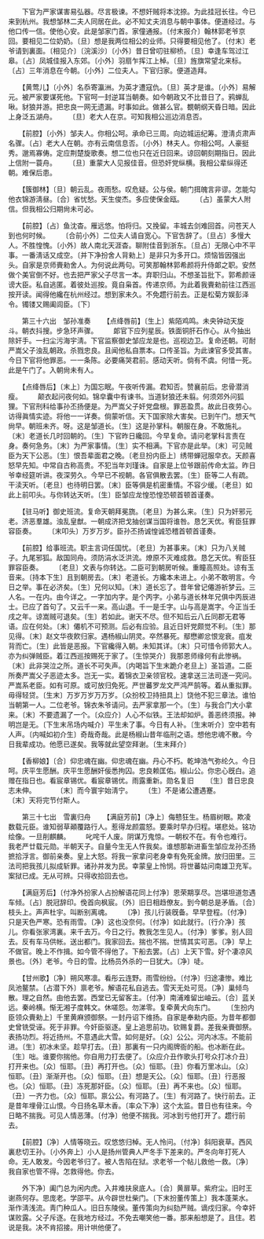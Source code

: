 <!-- { "loadSidebar": true } -->
　　下官为严家谋害易弘器。尽言极谏。不想奸贼将本沈捺。为此挂冠长往。今已来到杭州。我想邹林二夫人同居在此。必不知丈夫消息与朝中事体。便道经过。与他口传一信。使他心安。此是邹家门首。家僮通报。〔付末报介〕翰林郭老爷京回。要相见二位奶奶。〔旦〕想是我两位相公的业师。只得要相见他了。〔付末〕老爷请到裏面。〔相见介〕〔浣溪沙〕〔小外〕昔日曾叨驻柳桥。〔旦〕幸逢车驾过江皋。〔占〕凤城佳报入东郊。〔小外〕羽扇乍挥江上棹。〔旦〕旌旗常望北来标。〔占〕三年消息在今朝。〔小外〕二位夫人。下官归家。便道造拜。 

　　【黄莺儿】〔小外〕名忝寄瀛洲。为英才遭寇仇。〔旦〕英才是谁。〔小外〕易解元。被严家要谋死他。下官呵一封逆耳当朝奏。如今朝政又不比昔日了。鸦蝉乱啾。豺狼并游。把忠良一网无遗漏。时事如此。做甚么官。覩朝纲天昏日暗。因此上身泛五湖舟。 
　　〔旦〕老大人在京。可知我相公巡边消息否。 

　　【前腔】〔小外〕邹夫人。你相公呵。承命已三周。向边城运纪筹。澄淸贞肃声名骤。〔占〕老大人在朝。亦有云南信息否。〔小外〕林夫人。你相公呵。人豪挺秀。邈焉寡俦。定应荆楚旋歌奏。想二位也只在近日回来。谅回朝刻期指日。因此上信附一蓑舟。 
　　〔旦〕重蒙大人见报佳音。但恐奸党纵横。我相公辈纵得还朝。难保后患。 

　　【簇御林】〔旦〕朝云乱。夜雨愁。叹危疑。公与侯。朝门挕魄言非谬。怎能勾他衣锦游淸昼。〔合〕省忧愁。天生俊杰。多应使保金瓯。 
　　〔占〕虽蒙大人附信。但我相公归期尙未可必。 

　　【前腔】〔占〕鱼沈杳。雁远悠。怕将归。又挽留。丰城去剑难回首。问苍天人到也何时候。 
　　〔合前小外〕二位夫人请自宽心。下官吿辞了。〔旦占〕多慢大人。不胜惶愧。〔小外〕故人南北天涯杳。聊附佳音到浙东。〔旦占〕无限心中不平事。一番淸话又成空。〔并下净扮舍人背勑上〕是非只为多开口。烦恼皆因强出头。自家是京师賷勑舍人。为何说此两句。可笑那翰林郭希颜将升侍郞之职。安然做个美官倒不好。也去把严家父子尽言一本。弃职归山。不想圣旨批下。郭希颜诬谤大臣。私自逃匿。着彼处巡按。竟自枭首。传递京师。为此着我賷勑前往江西巡按开读。闻得他纔在杭州经过。想到家未久。不免趱行前去。正是松菊方娱彭泽令。镯镂又赐阖闾臣。〔下〕 


　　第三十六出　邹孙准奏 
　　【点绛唇前】〔生上〕紫陌鸡鸣。未央钟动天旋斗。朝衣抖搜。步急环声骤。 
　　郞官下应列星辰。铁面铜肝石作心。从今抽出除奸手。一扫尘污海宇淸。下官监察御史邹应龙是也。巡视边卫。复命还朝。可耐严嵩父子浊乱朝政。杀戮忠良。且闻他私自票本。口传圣旨。为此谏官多受其害。今日下官将他罪恶。一一条陈。必要痛哭君前。感动天听。倘有不虞。何惜一死。此是午门了。入朝尙未有人。 

　　【点绛唇后】〔末上〕为国忘眠。午夜听传漏。君知否。赞襄前后。忠骨潜消瘦。 
　　颠衣起问夜何如。锦皁囊中有谏书。当道豺狼还未翦。何须郊外问狐狸。下官刑科给事孙丕扬便是。为严嵩父子奸党盘根。罪恶盈贯。故此日夜劳心。访得眞情实迹。将他一一详奏。倘蒙听信。天下国家除大害矣。已到午门。想天气尙早。朝班未齐。呀。这是邹道长。〔生〕这是孙掌科。朝服在身。不敢施礼。〔末〕老道长几时回朝的。〔生〕下官昨日纔回。今早复命。请问老掌科言责在身。奏何急务。〔末〕为严家事情。〔生〕实不相满。下官亦是此举。〔末〕可见贼臣为天下公恶。〔生〕恨吾辈面君之晚。〔老旦扮内臣上〕绣带蝉冠服皁衣。天颜喜怒早先知。中常自古称高贵。不犯当年刘瑾诛。自家是上位爷跟前传命太监。昨日爷幸经筵听讲。夜深劳久。今早已不视朝。各官俱散去罢。〔生〕臣等二人有疏。干渎天听。〔老旦〕也待明日罢。〔末〕臣等俱是机密重情。不容少缓。〔老旦〕如此上前叩头。与你转达天听。〔生〕臣邹应龙惶恐惶恐顿首顿首谨奏。 

　　【驻马听】御史班流。复命天朝拜冕旒。〔老旦〕为甚么来。〔生〕只为奸邪元老。济恶羣雄。浊乱皇猷。一朝成济把戈抽创谋当国将谁咎。恳乞天优。宥臣狂罪容臣奏。 
　　〔末叩头〕万岁万岁。臣孙丕扬诚惶诚恐稽首顿首谨奏。 

　　【前腔】给事班流。职主言词任国忧。〔老旦〕为甚事来。〔末〕只为八关贼子。九尾邪狐。敌国同舟。须防涓水泛洪流。燎原不灭难成救。恳乞天优。宥臣狂罪容臣奏。 
　　〔老旦〕文表与你转达。二臣可到朝房听候。重瞳高照处。谅有玉音来。〔持本下生〕且到朝房去。〔末〕老道长。方纔本未进上。小弟不敢明言。今日之举。事在必济矣。〔生〕兄何以知。〔末〕道长忘了。昔年曾记僊游祈梦云。三人名。一在内。由今详之。一字加内字。是个丙字。小弟与道长林年兄俱中丙辰进士。已应了首句了。又云千一来。高山退。千一是壬字。山与高是嵩字。今正当壬戌之年。谅嵩贼可退矣。〔生〕若如此。谢天不尽。但不知后云八丘同郡无君等语。应在何处。〔末〕僊机不可预测。后必有应验。且近日奸党颇觉不利。〔生〕那见得。〔末〕赵文华夜飮归家。遇杨椒山阴灵。卒然暴死。鄢懋卿忿恨宠衰。疽发背而亡。〔生〕此皆是恶报。下官纔得入朝。未知其详。〔末〕只可惜令师郭大人。亦为纠弹贼臣。着江西巡按赐死于家了。〔生惊哭介〕我那恩师缘何有此惨祸。〔末〕此非哭泣之所。道长不可失声。〔内喝旨下生末跪介老旦上〕圣旨道。二臣所奏严嵩父子恶迹太多。岂无一实。着锦衣卫亲领官校。速拿送三法司逐一究问。严嵩系老臣。如有可原。或可放归免死。严世蕃罗龙文严鸿严鹄等。着从重拟罪。毋得轻贷。〔生末〕万岁万岁万万岁。〔众扮校卫持扭具上〕饶他不犯三章法。谁怕当朝第一人。二位老爷。锦衣朱爷请问。去严家拿那一个。〔生〕与我合门大小拿来。〔末〕不要遗漏了一个。〔众应介〕人心不似铁。王法却如炉。善恶终须报。神明岂是无。〔下生末吊场内喊介〕平生未了事。今日有人补。〔生末听介〕空中若有人声。〔内喊如初介生〕奇哉奇哉。此是杨椒山昔年临刑之语。想他忠魂不散。今日我辈成功。他愿已遂矣。我等就此望空拜谢。〔生末拜介〕 

　　【香柳娘】〔合〕仰忠魂在幽。仰忠魂在幽。丹心不朽。乾坤浩气弥纶久。今日呵。庆平生愿酬。庆平生愿酬奸佞悉拘囚。忠良赖匡佑。椒山公。你忠心旣白。追赠在指日也。看宸章锡优。看宸章锡优。雨露重新。勋名复旧 
　　〔生〕昔日忠良志未伸。　　　　〔末〕而今寰宇始淸宁。 
　　〔生〕不是诸公遭遇蹇。　　　　〔末〕天将完节付斯人。 

　　第三十七出　雪裏归舟 
　　【满庭芳前】〔净上〕侮戆狂生。杨眉树眼。欺凌数载元臣。谁知弱草顚覆路行人。惹得龙颜震怒。要乘时早办归程。堪悲处。铭功绘像。一旦削麒麟。 
　　叱咤千人废。阴谋万鬼惊。一朝权不在。有令也难行。我老严廿载元勋。半朝天子。自量今生无人忤我矣。谁想那新进畜生邹应龙孙丕扬摭拾浮言。御前亲奏。皇上大怒。将我一家拿问老身幸有免死金牌。放归田里。三法司把我孩儿拟成斩罪。诸孙并发为民。幸蒙皇上怜悯。将世蕃姑问南雄卫充军。案狱已成。无从可辨。只得收拾回去也。 

　　【满庭芳后】〔付净外扮家人占扮解语花同上付净〕恩荣期享尽。岂堪坦道忽遇车倾。〔占〕脱冠辞印。俛首向枫宸。〔外〕旧日相趋僚友。到今朝总是矛盾。〔合〕枝头上。声声杜宇。叫断别离魂。 
　　〔净〕孩儿行装旣备。早早登程。〔付净〕只是天色严寒。恐有雨雪。〔净〕这也没奈何。〔付净〕如此就行。〔行介净〕孩儿。你看张家湾裏。来千去万。今日之行。教我怎生见人。〔付净〕爹爹。别人回去。反有车马供帐。送出都门。我家回去。揣也不揣。世情其实可恶。〔净〕早上不做官。晚上不作揖。如今管不得他了。下船去罢。〔占〕上天下雪。好个凄凉风景也。〔外〕老爷。今日的雪。比杨员外杀的一日犹大。〔净〕唗。 

　　【甘州歌】〔净〕朔风寒凛。看彤云连野。雨雪纷纷。〔付净〕归途凄惨。难比凤池鳌禁。〔占潜下外〕禀老爷。解语花私自逃去。雪天无处可觅。〔净〕巢倾鸟散。理之自然。由他去罢。西堂已无留客主。〔付净〕南浦难留出岫云。〔合〕蓝关远。秦岭横。惭无湘子度韩文。休嗟怨。勿涕零。复牵黄犬向东门。 
　　〔生扮内臣领众賷勑上〕千里黄麻颁御祭。一封丹诏下维扬。自家是奉勑内臣。为昔年都御史曾铣受诬。死于非罪。今奸臣驱逐。皇上追思前功。钦赐复爵。差我亲賷御祭。表扬功烈。将近扬州。不意遇此大雪。如何是好。〔众〕公公。河内冰冻。不能前进。〔生〕初冰未坚。趁早打去。〔丑〕那裏有一只内阁牌衙的船。也冰断在此。〔生〕咄。谁要你揣他。你自用力打去便了。〔众应介丑作歌头打号众打冰介丑〕打开来也。〔众〕恒耶。〔丑〕再打开也。〔众〕恒耶。〔丑〕你看万里冰山。〔众〕恒耶。〔丑〕渐渐开也。〔众〕恒耶。〔丑〕想是天公。〔众〕恒耶。〔丑〕行恶报也。〔众〕恒耶。〔丑〕冻死那奸臣。〔众〕恒耶。〔丑〕再不来也。〔众〕恒耶。〔丑〕一齐力也。〔众〕恒耶。禀公公。有河路了。〔生〕有河路了。快行前去。正是昔年埋骨江山恨。今日扬名草木香。〔率众下净〕这个太监。昔日也有往来。今日略不揣我。可见人情恶薄。〔付净〕他便不揣我。河冰到亏他打开了。趱行前去。 

　　【前腔】〔净〕人情等晓云。叹悠悠归棹。无人怜问。〔付净〕斜阳衰草。西风裏悲切王孙。〔小外奔上〕小人是扬州管典人严冬手下差来的。严冬向年打死人命。无人敢发。今因老爷归了。被人吿陷在狱。求老爷一个帖儿救他一救。〔净〕我自家也管不得。怎救得他。你去。 

　　外下净〕阖门总为闲内虎。入井难扶泉底人。〔合〕黄扉草。紫府尘。旧时王谢燕何存。思庞老。学邵平。从今辟世杜柴门。〔下末扮董传策上〕我本蓬莱水。渐作淸浅流。靑门种瓜人。旧日东陵侯。董传策向为纠劾严贼。谪戍归家。今幸奸谋败露。父子斥逐。在我地方经过。不免去嘲笑他一番。那来船想是了。且住。若说是我。决不肯招接。用计哄他便了。 

